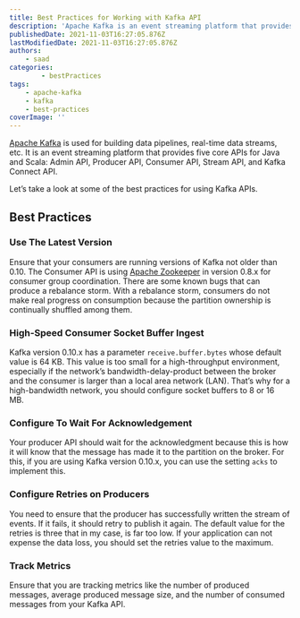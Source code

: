 ```yaml
---
title: Best Practices for Working with Kafka API
description: 'Apache Kafka is an event streaming platform that provides five core APIs for Java and Scala: Admin API, Producer API, Consumer API, Stream API, and Kafka Connect API.'
publishedDate: 2021-11-03T16:27:05.876Z
lastModifiedDate: 2021-11-03T16:27:05.876Z
authors:
    - saad
categories:
		- bestPractices
tags:
    - apache-kafka
    - kafka
    - best-practices
coverImage: ''
---
```


<Lead>

[Apache Kafka](https://kafka.apache.org/) is used for building data pipelines, real-time data streams, etc. It is an event streaming platform that provides five core APIs for Java and Scala: Admin API, Producer API, Consumer API, Stream API, and Kafka Connect API.

</Lead>

Let’s take a look at some of the best practices for using Kafka APIs.

## Best Practices

### Use The Latest Version

Ensure that your consumers are running versions of Kafka not older than 0.10. The Consumer API is using [Apache Zookeeper](https://zookeeper.apache.org/) in version 0.8.x for consumer group coordination. There are some known bugs that can produce a rebalance storm. With a rebalance storm, consumers do not make real progress on consumption because the partition ownership is continually shuffled among them.

### High-Speed Consumer Socket Buffer Ingest

Kafka version 0.10.x has a parameter `receive.buffer.bytes` whose default value is 64 KB. This value is too small for a high-throughput environment, especially if the network’s bandwidth-delay-product between the broker and the consumer is larger than a local area network (LAN). That’s why for a high-bandwidth network, you should configure socket buffers to 8 or 16 MB.

### Configure To Wait For Acknowledgement

Your producer API should wait for the acknowledgment because this is how it will know that the message has made it to the partition on the broker. For this, if you are using Kafka version 0.10.x, you can use the setting `acks` to implement this.

### Configure Retries on Producers

You need to ensure that the producer has successfully written the stream of events. If it fails, it should retry to publish it again. The default value for the retries is three that in my case, is far too low. If your application can not expense the data loss, you should set the retries value to the maximum.

### Track Metrics

Ensure that you are tracking metrics like the number of produced messages, average produced message size, and the number of consumed messages from your Kafka API.
